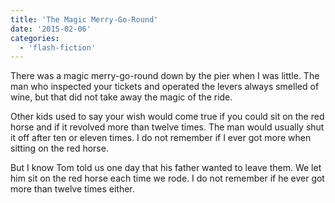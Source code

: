 ```yaml
---
title: 'The Magic Merry-Go-Round'
date: '2015-02-06'
categories:
  - 'flash-fiction'
---
```


There was a magic merry-go-round down by the pier when I was little. The man who
inspected your tickets and operated the levers always smelled of wine, but that
did not take away the magic of the ride.

<!-- truncate -->


Other kids used to say your wish would come true if you could sit on the red
horse and if it revolved more than twelve times. The man would usually shut it
off after ten or eleven times. I do not remember if I ever got more when sitting
on the red horse.

But I know Tom told us one day that his father wanted to leave them. We let him
sit on the red horse each time we rode. I do not remember if he ever got more
than twelve times either.
